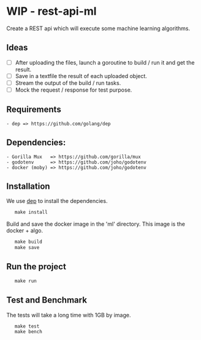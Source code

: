 # WIP - rest-api-ml

Create a REST api which will execute some machine learning algorithms.

## Ideas

- [ ] After uploading the files, launch a goroutine to build / run it and get the result.
- [ ] Save in a textfile the result of each uploaded object.
- [ ] Stream the output of the build / run tasks.
- [ ] Mock the request / response for test purpose.

## Requirements

    - dep => https://github.com/golang/dep

## Dependencies:

    - Gorilla Mux   => https://github.com/gorilla/mux
    - godotenv      => https://github.com/joho/godotenv
    - docker (moby) => https://github.com/joho/godotenv

## Installation

We use [dep](https://github.com/golang/dep) to install the dependencies.

 ```Makefile
    make install
 ```

Build and save the docker image in the 'ml' directory.
This image is the docker + algo.

 ```Makefile
    make build
    make save
 ```


## Run the project

 ```Makefile
    make run
 ```

## Test and Benchmark

The tests will take a long time with 1GB by image.

 ```Makefile
    make test
    make bench
```
